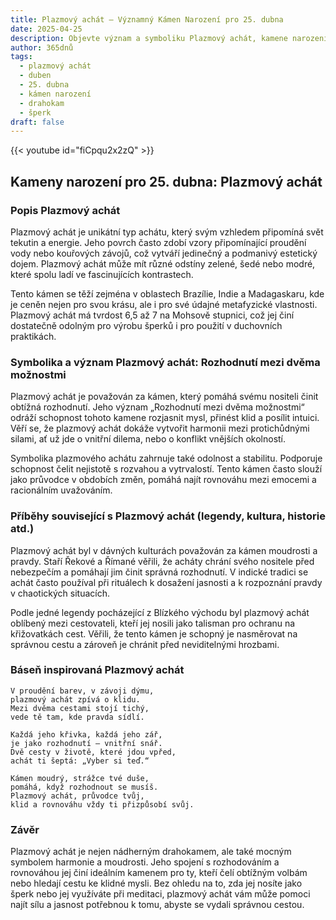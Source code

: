 ```yaml
---
title: Plazmový achát – Významný Kámen Narození pro 25. dubna
date: 2025-04-25
description: Objevte význam a symboliku Plazmový achát, kamene narození pro 25. dubna, který symbolizuje Rozhodnutí mezi dvěma možnostmi. Přečtěte si legendy a inspirující příběhy.
author: 365dnů
tags:
  - plazmový achát
  - duben
  - 25. dubna
  - kámen narození
  - drahokam
  - šperk
draft: false
---
```


{{< youtube id="fiCpqu2x2zQ" >}}

## Kameny narození pro 25. dubna: Plazmový achát

### Popis Plazmový achát

Plazmový achát je unikátní typ achátu, který svým vzhledem připomíná svět tekutin a energie. Jeho povrch často zdobí vzory připomínající proudění vody nebo kouřových závojů, což vytváří jedinečný a podmanivý estetický dojem. Plazmový achát může mít různé odstíny zelené, šedé nebo modré, které spolu ladí ve fascinujících kontrastech.

Tento kámen se těží zejména v oblastech Brazílie, Indie a Madagaskaru, kde je ceněn nejen pro svou krásu, ale i pro své údajné metafyzické vlastnosti. Plazmový achát má tvrdost 6,5 až 7 na Mohsově stupnici, což jej činí dostatečně odolným pro výrobu šperků i pro použití v duchovních praktikách.

### Symbolika a význam Plazmový achát: Rozhodnutí mezi dvěma možnostmi

Plazmový achát je považován za kámen, který pomáhá svému nositeli činit obtížná rozhodnutí. Jeho význam „Rozhodnutí mezi dvěma možnostmi“ odráží schopnost tohoto kamene rozjasnit mysl, přinést klid a posílit intuici. Věří se, že plazmový achát dokáže vytvořit harmonii mezi protichůdnými silami, ať už jde o vnitřní dilema, nebo o konflikt vnějších okolností.

Symbolika plazmového achátu zahrnuje také odolnost a stabilitu. Podporuje schopnost čelit nejistotě s rozvahou a vytrvalostí. Tento kámen často slouží jako průvodce v obdobích změn, pomáhá najít rovnováhu mezi emocemi a racionálním uvažováním.

### Příběhy související s Plazmový achát (legendy, kultura, historie atd.)

Plazmový achát byl v dávných kulturách považován za kámen moudrosti a pravdy. Staří Řekové a Římané věřili, že acháty chrání svého nositele před nebezpečím a pomáhají jim činit správná rozhodnutí. V indické tradici se achát často používal při rituálech k dosažení jasnosti a k rozpoznání pravdy v chaotických situacích.

Podle jedné legendy pocházející z Blízkého východu byl plazmový achát oblíbený mezi cestovateli, kteří jej nosili jako talisman pro ochranu na křižovatkách cest. Věřili, že tento kámen je schopný je nasměrovat na správnou cestu a zároveň je chránit před neviditelnými hrozbami.

### Báseň inspirovaná Plazmový achát

```
V proudění barev, v závoji dýmu,  
plazmový achát zpívá o klidu.  
Mezi dvěma cestami stojí tichý,  
vede tě tam, kde pravda sídlí.

Každá jeho křivka, každá jeho zář,  
je jako rozhodnutí – vnitřní snář.  
Dvě cesty v životě, které jdou vpřed,  
achát ti šeptá: „Vyber si teď.“

Kámen moudrý, strážce tvé duše,  
pomáhá, když rozhodnout se musíš.  
Plazmový achát, průvodce tvůj,  
klid a rovnováhu vždy ti přizpůsobí svůj.
```

### Závěr

Plazmový achát je nejen nádherným drahokamem, ale také mocným symbolem harmonie a moudrosti. Jeho spojení s rozhodováním a rovnováhou jej činí ideálním kamenem pro ty, kteří čelí obtížným volbám nebo hledají cestu ke klidné mysli. Bez ohledu na to, zda jej nosíte jako šperk nebo jej využíváte při meditaci, plazmový achát vám může pomoci najít sílu a jasnost potřebnou k tomu, abyste se vydali správnou cestou.